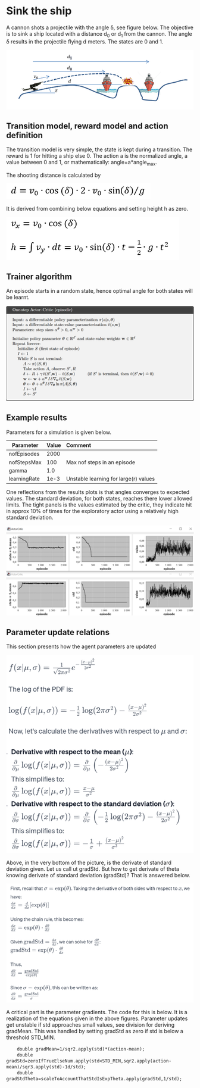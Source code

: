 # Sink the ship

A cannon shots a projectile with the angle δ, see figure below. The objective is to sink a ship located with a distance d<sub>0</sub> 
or d<sub>1</sub> from the cannon. The angle δ results in the projectile flying d meters. The states are 0 and 1.



![shooting_at_ship.png](pics%2Fshooting_at_ship.png)


## Transition model, reward model and action definition
The transition model is very simple, the state is kept during a transition.
The reward is 1 for hitting a ship else 0.
The action a is the normalized angle, a value between 0 and 1, or mathematically: angle=a*angle<sub>max</sub>.

The shooting distance is calculated by

![shootingDistance.png](pics%2FshootingDistance.png)

It is derived from combining below equations and setting height h as zero.

![forDistanceEq.png](pics%2FforDistanceEq.png)




## Trainer algorithm
An episode starts in a random state, hence optimal angle for both states will be learnt.

![oneStepActorCritic.png](pics%2FoneStepActorCritic.png)



## Example results
Parameters for a simulation is given below.

| Parameter | Value | Comment                               |
|-----------|:------|:--------------------------------------|
| nofEpisodes  | 2000  |                                       |
| nofStepsMax  | 100   | Max nof steps in an episode           |
| gamma | 1.0   |                                       |
| learningRate      | 1e-3  | Unstable learning for large(r) values |

One reflections from the results plots is that angles converges to expected values. The standard deviation, for both states, reaches there lower allowed limits.
The tight panels is the values estimated by the critic, they indicate hit in approx 10% of times for the
exploratory actor using a relatively high standard deviation.

![shipResults.png](pics%2FshipResults.png)

## Parameter update relations
This section presents how the agent parameters are updated

![gradLogShip.png](pics%2FgradLogShip.png)

Above, in the very bottom of the picture, is the derivate of standard deviation given. Let us call ut gradStd.
But how to get derivate of theta knowing derivate of standard deviation (gradStd)? That is answered below.

![gradStdTheta.png](pics%2FgradStdTheta.png)

A critical part is the parameter gradients. The code for this is below. It is a realization of 
the equations given in the above figures. Parameter updates get unstable if std approaches small values, see division for deriving gradMean.
This was handled by setting gradStd as zero if std is below a threshold STD_MIN.



        double gradMean=1/sqr2.apply(std)*(action-mean);
        double gradStd=zeroIfTrueElseNum.apply(std<STD_MIN,sqr2.apply(action-mean)/sqr3.apply(std)-1d/std);
        double gradStdTheta=scaleToAccountThatStdIsExpTheta.apply(gradStd,1/std);